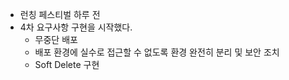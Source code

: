 - 런칭 페스티벌 하루 전
- 4차 요구사항 구현을 시작했다.
	- 무중단 배포
	- 배포 환경에 실수로 접근할 수 없도록 환경 완전히 분리 및 보안 조치
	- Soft Delete 구현